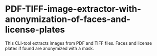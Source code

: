 # PDF-TIFF-image-extractor-with-anonymization-of-faces-and-license-plates
This CLI-tool extracts images from PDF and TIFF files. Faces and license plates if found are anonymized with a mask.
